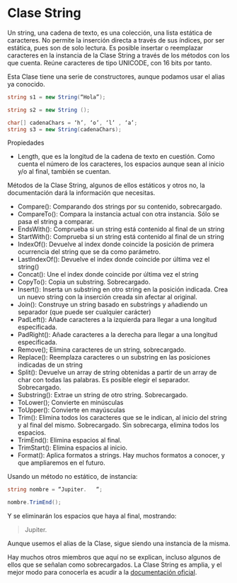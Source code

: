 # Clase String

Un string, una cadena de texto, es una colección, una lista estática de caracteres. No permite la inserción directa a través de sus índices, por ser estática, pues son de solo lectura.
Es posible insertar o reemplazar caracteres en la instancia de la Clase String a través de los métodos con los que cuenta.
Reúne caracteres de tipo UNICODE, con 16 bits por tanto.

Esta Clase tiene una serie de constructores, aunque podamos usar el alias ya conocido.

```cs
string s1 = new String(“Hola”);

string s2 = new String ();

char[] cadenaChars = ‘h’, ‘o’, ‘l’ , ‘a’;
string s3 = new String(cadenaChars);
```

Propiedades

* Length, que es la longitud de la cadena de texto en cuestión. Como cuenta el número de los caracteres, los espacios aunque sean al inicio y/o al final, también se cuentan.

Métodos de la Clase String, algunos de ellos estáticos y otros no, la documentación dará la información que necesitas.	

* Compare(): Comparando dos strings por su contenido, sobrecargado.
* CompareTo(): Compara la instancia actual con otra instancia. Sólo se pasa el string a comparar.
* EndsWith(): Comprueba si un string está contenido al final de un string
* StartWith(): Comprueba si un string está contenido al final de un string
* IndexOf(): Devuelve al index donde coincide la posición de primera ocurrencia del string que se da como parámetro.
* LastIndexOf(): Devuelve el index donde coincide por última vez el string()
* Concat(): Une el index donde coincide por última vez el string
* CopyTo(): Copia un substring. Sobrecargado.
* Insert(): Inserta un substring en otro string en la posición indicada. Crea un nuevo string con la inserción creada sin afectar al original.
* Join(): Construye un string basado en substrings y añadiendo un separador (que puede ser cualquier carácter)
* PadLeft(): Añade caracteres a la izquierda para llegar a una longitud especificada.
* PadRight(): Añade caracteres a la derecha para llegar a una longitud especificada.
* Remove(); Elimina caracteres de un string, sobrecargado.
* Replace(): Reemplaza caracteres o un substring en las posiciones indicadas de un string
* Split(): Devuelve un array de string obtenidas a partir de un array de char con todas las palabras. Es posible elegir el separador. Sobrecargado.
* Substring(): Extrae un string de otro string. Sobrecargado.
* ToLower(); Convierte en minúsculas
* ToUpper(): Convierte en mayúsculas
* Trim(): Elimina todos los caracteres que se le indican, al inicio del string y al final del mismo. Sobrecargado. Sin sobrecarga, elimina todos los espacios.
* TrimEnd(): Elimina espacios al final.
* TrimStart(): Elimina espacios al inicio.
* Format(): Aplica formatos a strings. Hay muchos formatos a conocer, y que ampliaremos en el futuro.

Usando un método no estático, de instancia:

```cs
string nombre = “Jupiter.   “;

nombre.TrimEnd();
```

Y se eliminarán los espacios que haya al final, mostrando:

> Jupiter.

Aunque usemos el alias de la Clase, sigue siendo una instancia de la misma.

Hay muchos otros miembros que aquí no se explican, incluso algunos de ellos que se señalan como sobrecargados. La Clase String es amplia, y el mejor modo para conocerla es acudir a la [documentación oficial](https://msdn.microsoft.com/es-es/library/system.string(v=vs.110).aspx).
